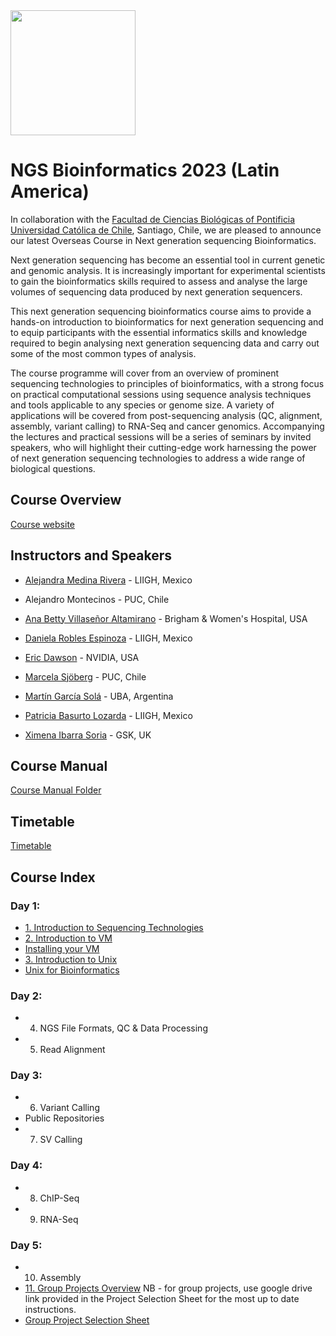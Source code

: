 
<img src="https://coursesandconferences.wellcomeconnectingscience.org/wp-content/themes/wcc_courses_and_conferences/dist/assets/svg/logo.svg" width="200" height="200">

# NGS Bioinformatics 2023 (Latin America)

In collaboration with the [Facultad de Ciencias Biológicas of Pontificia Universidad Católica de Chile](https://www.uc.cl/en), Santiago, Chile, we are pleased to announce our latest Overseas Course in Next generation sequencing Bioinformatics.

Next generation sequencing has become an essential tool in current genetic and genomic analysis. It is increasingly important for experimental scientists to gain the bioinformatics skills required to assess and analyse the large volumes of sequencing data produced by next generation sequencers.

This next generation sequencing bioinformatics course aims to provide a hands-on introduction to bioinformatics for next generation sequencing and to equip participants with the essential informatics skills and knowledge required to begin analysing next generation sequencing data and carry out some of the most common types of analysis.

The course programme will cover from an overview of prominent sequencing technologies to principles of bioinformatics, with a strong focus on practical computational sessions using sequence analysis techniques and tools applicable to any species or genome size. A variety of applications will be covered from post-sequencing analysis (QC, alignment, assembly, variant calling) to RNA-Seq and cancer genomics. Accompanying the lectures and practical sessions will be a series of seminars by invited speakers, who will highlight their cutting-edge work harnessing the power of next generation sequencing technologies to address a wide range of biological questions.


## Course Overview

[Course website](https://coursesandconferences.wellcomeconnectingscience.org/event/next-generation-sequencing-bioinformatics-latin-america-and-the-caribbean-20230122/)
 

## Instructors and Speakers
 
 - [Alejandra Medina Rivera](http://liigh.unam.mx/profile/dra-alejandra-medina-rivera/) - LIIGH, Mexico 
 
 - Alejandro Montecinos - PUC, Chile
 
 - [Ana Betty Villaseñor Altamirano](https://anabva.netlify.app) - Brigham & Women's Hospital, USA
 
 - [Daniela Robles Espinoza](https://liigh.unam.mx/profile/daniela-robles/) - LIIGH, Mexico
 
 - [Eric Dawson](https://developer.nvidia.com/blog/author/edawson/) - NVIDIA, USA
 
 - [Marcela Sjöberg](https://biologia.uc.cl/sjoberg-marcela/) - PUC, Chile
 
 - [Martín García Solá](https://www.researchgate.net/profile/Martin-Garcia-Sola) - UBA, Argentina
 
 - [Patricia Basurto Lozarda](https://www.linkedin.com/in/patricia-basurto-lozada-7990718a/) - LIIGH, Mexico
 
 - [Ximena Ibarra Soria](https://www.linkedin.com/in/ximena-ibarra-soria-a05516b2/) - GSK, UK
 
## Course Manual
 [Course Manual Folder](https://github.com/WCSCourses/NGS_Bio_Chile_23/tree/main/Manual)    
 
## Timetable    
[Timetable](Manual/Timetable/2023_Timetable_NGS_Bioinformatics_LAC.pdf)    

## Course Index
 
### Day 1:
 
  - [1. Introduction to Sequencing Technologies](Manual/sequencing_technologies/Module_1_2023_-NGS_technologies_MS.pdf)
  - [2. Introduction to VM](Manual/2023-NGSBio-Chile-Intro_VM-Slide.pdf)
  - [Installing your VM](Manual/2023-NGSBio-Chile-Virtual-Machine-at-home.pdf)
  - [3. Introduction to Unix](Manual/unix/2022-NGSBio-UnixSlides.pdf)
  - [Unix for Bioinformatics](Manual/unix/unix.pdf)
  
### Day 2:
  
  - 4. NGS File Formats, QC & Data Processing
  - 5. Read Alignment

### Day 3:
 
 - 6. Variant Calling
 - Public Repositories
 - 7. SV Calling

### Day 4:

- 8. ChIP-Seq 
- 9. RNA-Seq
 
### Day 5:

- 10. Assembly
- [11. Group Projects Overview](Manual/group_projects/LAC_NGS_WGCAC_Group_Tasks_2023.pdf)
 NB - for group projects, use google drive link provided in the Project Selection Sheet for the most up to date instructions. 
- [Group Project Selection Sheet](https://docs.google.com/spreadsheets/d/1jTJJ8eZt130NIYQ8Rcd1FwgMoyg4JNjRzJSdbgrK1cc/edit?usp=sharing)

